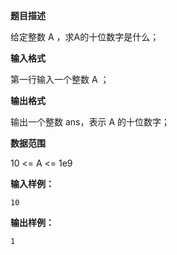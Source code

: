 **题目描述**

给定整数 A ，求A的十位数字是什么；

**输入格式**

第一行输入一个整数 A ；

**输出格式**

输出一个整数 ans，表示 A 的十位数字；

**数据范围**

10 <= A <= 1e9

**输入样例：**

```
10
```

**输出样例：**

```
1
```

